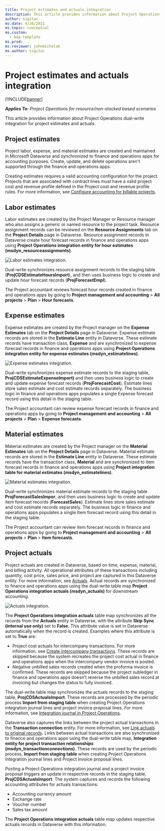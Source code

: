 ```yaml
---
title: Project estimates and actuals integration
description: This article provides information about Project Operations dual-write integration for project estimates and actuals.
author: sigitac
ms.date: 4/26/2021
ms.topic: conceptual
ms.custom: 
  - bap-template
ms.prod:
ms.reviewer: johnmichalak
ms.author: sigitac
---
```


# Project estimates and actuals integration

[!INCLUDE[banner](../includes/banner.md)]

_**Applies To:** Project Operations for resource/non-stocked based scenarios_

This article provides information about Project Operations dual-write integration for project estimates and actuals.

## Project estimates

Project labor, expense, and material estimates are created and maintained in Microsoft Dataverse and synchronized to finance and operations apps for accounting purposes. Create, update, and delete operations aren't supported through the finance and operations apps.

Creating estimates requires a valid accounting configuration for the project. Projects that are associated with contract lines must have a valid project cost and revenue profile defined in the Project cost and revenue profile rules. For more information, see [Configure accounting for billable projects](../project-accounting/configure-accounting-billable-projects.md#configure-project-cost-and-revenue-profile-rules).

## Labor estimates

Labor estimates are created by the Project Manager or Resource manager who also assigns a generic or named resource to the project task. Resource assignment records can be reviewed on the **Resource Assignments** tab on the **Project Details** page in Dataverse. Resource assignment records in Dataverse create hour forecast records in finance and operations apps using **Project Operations integration entity for hour estimates (msdyn\_resourceassignments)**.

   ![Labor estimates integration.](./Media/DW4LaborEstimates.png)

Dual-write synchronizes resource assignment records to the staging table (**ProjCDSEstimateHoursImport**), and then uses business logic to create and update hour forecast records (**ProjForecastEmpl**).

The Project accountant reviews forecast hour records created in finance and operations apps by going to **Project management and accounting** > **All projects** > **Plan** > **Hour forecasts**.

## Expense estimates

Expense estimates are created by the Project manager on the **Expense Estimates** tab on the **Project Details** page in Dataverse. Expense estimate records are stored in the **Estimate Line** entity in Dataverse. These estimate records have transaction class, **Expense** and are synchronized to expense forecast records in finance and operations apps using **Project Operations integration entity for expense estimates (msdyn\_estimatelines)**.

   ![Expense estimates integration.](./Media/DW4ExpenseEstimates.png)

Dual-write synchronizes expense estimate records to the staging table, **ProjCDSEstimateExpenseImport)** and then uses business logic to create and update expense forecast records (**ProjForecastCost**). Estimate lines store sales estimate and cost estimate records separately. The business logic in finance and operations apps populates a single Expense forecast record using this detail in the staging table.

The Project accountant can review expense forecast records in finance and operations apps by going to **Project management and accounting** > **All projects** > **Plan** > **Expense forecasts**.

## Material estimates

Material estimates are created by the Project manager on the **Material Estimates** tab on the **Project Details** page in Dataverse. Material estimate records are stored in the **Estimate Line** entity in Dataverse. These estimate records have the transaction class, **Material** and are synchronized to item forecast records in finance and operations apps using **Project integration table for material estimates (msdyn\_estimatelines)**.

   ![Material estimates integration.](./Media/DW4MaterialEstimates.png)

Dual-write synchronizes material estimate records to the staging table **ProjForecastSalesImpor**, and then uses business logic to create and update item forecast records (**ForecastSales**). Estimate lines store sales estimate and cost estimate records separately. The business logic in finance and operations apps populates a single Item forecast record using this detail in the staging table.

The Project accountant can review item forecast records in finance and operations apps by going to **Project management and accounting** > **All projects** > **Plan** > **Item forecasts**.

## Project actuals

Project actuals are created in Dataverse, based on time, expense, material, and billing activity. All operational attributes of these transactions including quantity, cost price, sales price, and project are captured in this Dataverse entity. For more information, see [Actuals](../actuals/actuals-overview.md). Actual records are synchronized to finance and operations apps using the dual-write table map **Project Operations integration actuals (msdyn\_actuals)** for downstream accounting.

   ![Actuals integration.](./Media/DW4Actuals.png)

The **Project Operations integration actuals** table map synchronizes all the records from the **Actuals** entity in Dataverse, with the attribute **Skip Sync (internal use only)** set to **False**. This attribute value is set in Dataverse automatically when the record is created. Examples where this attribute is set to **True** are:

  - Project cost actuals for intercompany transactions. For more information, see [Create intercompany transactions](../project-accounting/create-intercompany-transactions.md). These records are skipped because the system recreates the project cost actual in finance and operations apps when the intercompany vendor invoice is posted.
  - Negative unbilled sales records created when the proforma invoice is confirmed. These records are skipped because the project subledger in finance and operations apps doesn't reverse the unbilled sales record at invoicing but changes the status to fully invoiced.

The dual-write table map synchronizes the actuals records to the staging table, **ProjCDSActualsImport**. These records are processed by the periodic process **Import from staging table** when creating Project Operations integration journal lines and project invoice proposal lines. For more information, see [Integration journal in Project Operations](../project-accounting/project-operations-integration-journal.md).

Dataverse also captures the links between the project actual transactions in the **Transaction connection** entity. For more information, see [Link actuals to original records](../actuals/linkingactuals.md). Links between actual transactions are also synchronized to finance and operations apps using the dual-write table map, **Integration entity for project transaction relationships (msdyn\_transactionconnections)**. These records are used by the periodic process, **Import from staging table** when creating Project Operations integration journal lines and Project invoice proposal lines.

Posting a Project Operations integration journal and a project invoice proposal triggers an update in respective records in the staging table, **ProjCDSActualsImport**. The system captures and records the following accounting attributes for actuals transactions:

- Accounting currency amount
- Exchange rate
- Voucher number
- Sales tax amount

The **Project Operations integration actuals** table map updates respective actuals records in Dataverse with this information.
